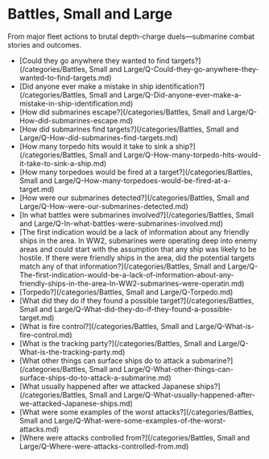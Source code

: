 # Battles, Small and Large

From major fleet actions to brutal depth-charge duels—submarine combat stories and outcomes.


- [Could they go anywhere they wanted to find targets?](/categories/Battles, Small and Large/Q-Could-they-go-anywhere-they-wanted-to-find-targets.md)
- [Did anyone ever make a mistake in ship identification?](/categories/Battles, Small and Large/Q-Did-anyone-ever-make-a-mistake-in-ship-identification.md)
- [How did submarines escape?](/categories/Battles, Small and Large/Q-How-did-submarines-escape.md)
- [How did submarines find targets?](/categories/Battles, Small and Large/Q-How-did-submarines-find-targets.md)
- [How many torpedo hits would it take to sink a ship?](/categories/Battles, Small and Large/Q-How-many-torpedo-hits-would-it-take-to-sink-a-ship.md)
- [How many torpedoes would be fired at a target?](/categories/Battles, Small and Large/Q-How-many-torpedoes-would-be-fired-at-a-target.md)
- [How were our submarines detected?](/categories/Battles, Small and Large/Q-How-were-our-submarines-detected.md)
- [In what battles were submarines involved?](/categories/Battles, Small and Large/Q-In-what-battles-were-submarines-involved.md)
- [The first indication would be a lack of information about any friendly ships in the area.  In WW2, submarines were operating deep into enemy areas and could start with the assumption that any ship was likely to be hostile.  If there were friendly ships in the area, did the potential targets match any of that information?](/categories/Battles, Small and Large/Q-The-first-indication-would-be-a-lack-of-information-about-any-friendly-ships-in-the-area-In-WW2-submarines-were-operatin.md)
- [Torpedo?](/categories/Battles, Small and Large/Q-Torpedo.md)
- [What did they do if they found a possible target?](/categories/Battles, Small and Large/Q-What-did-they-do-if-they-found-a-possible-target.md)
- [What is fire control?](/categories/Battles, Small and Large/Q-What-is-fire-control.md)
- [What is the tracking party?](/categories/Battles, Small and Large/Q-What-is-the-tracking-party.md)
- [What other things can surface ships do to attack a submarine?](/categories/Battles, Small and Large/Q-What-other-things-can-surface-ships-do-to-attack-a-submarine.md)
- [What usually happened after we attacked Japanese ships?](/categories/Battles, Small and Large/Q-What-usually-happened-after-we-attacked-Japanese-ships.md)
- [What were some examples of the worst attacks?](/categories/Battles, Small and Large/Q-What-were-some-examples-of-the-worst-attacks.md)
- [Where were attacks controlled from?](/categories/Battles, Small and Large/Q-Where-were-attacks-controlled-from.md)
